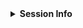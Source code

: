 <!-- If this issue relates to usage of the package, whether a question, bug or similar, along with your query, please paste your devtools::session_info() or sessionInfo() into the code block below. If not, delete all this and the below code block and proceed :) 

WHEN SHOWING EXAMPLES, DO NOT SHARE YOUR CREDENTIALS!
-->

<details> <summary><strong>Session Info</strong></summary>

```r

```
</details>
